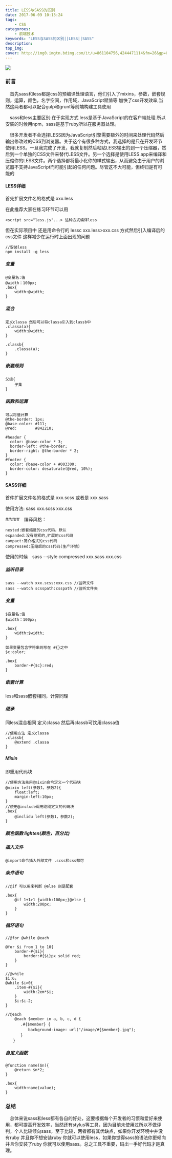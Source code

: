 ```yaml
---
title: LESS与SASS的区别
date: 2017-06-09 10:13:24
tags:
    - CSS
categoroes:
    - 前端技术
keywords: "LESS与SASS的区别||LESS||SASS"
description: 
top_img:
cover: http://img0.imgtn.bdimg.com/it/u=861104756,4244471114&fm=26&gp=0.jpg
---
```


![](http://img0.imgtn.bdimg.com/it/u=861104756,4244471114&fm=26&gp=0.jpg)
### 前言

　首先sass和less都是css的预编译处理语言，他们引入了mixins，参数，嵌套规则，运算，颜色，名字空间，作用域，JavaScript赋值等 加快了css开发效率,当然这两者都可以配合gulp和grunt等前端构建工具使用

　sass和less主要区别:在于实现方式 less是基于JavaScript的在客户端处理 所以安装的时候用npm，sass是基于ruby所以在服务器处理。

　很多开发者不会选择LESS因为JavaScript引擎需要额外的时间来处理代码然后输出修改过的CSS到浏览器。关于这个有很多种方式，我选择的是只在开发环节使用LESS。一旦我完成了开发，我就复制然后粘贴LESS输出的到一个压缩器，然后到一个单独的CSS文件来替代LESS文件。另一个选择是使用LESS.app来编译和压缩你的LESS文件。两个选择都将最小化你的样式输出，从而避免由于用户的浏览器不支持JavaScript而可能引起的任何问题。尽管这不大可能，但终归是有可能的

#### LESS详细

首先扩展文件名的格式是 xxx.less 

在此推荐大家在练习环节可以用 

	<script src="less.js"...> 这种方式编译less

但在实际项目中 还是用命令行的 lessc xxx.less>xxx.css 方式然后引入编译后的css文件 这样减少在运行时上面出现的问题

	//安装less
	npm install -g less

##### 变量
	
	@变量名:值
	@width：100px;
	.box{
		width:@width;
	}


##### 混合

	定义classa 然后可以将classa引入到classb中
	.classa(a){
		width:@width;
	}

	.classb{
		.classa(a);
	}

##### 嵌套规则

	父级{
		子集
	}

##### 函数和运算

	可以将值计算
	@the-border: 1px;
	@base-color: #111;
	@red:        #842210;

	#header {
	  color: @base-color * 3;
	  border-left: @the-border;
	  border-right: @the-border * 2;
	}
	#footer { 
	  color: @base-color + #003300;
	  border-color: desaturate(@red, 10%);
	}


#### SASS详细

首件扩展文件名的格式是 xxx.scss 或者是 xxx.sass 

使用方法: sass xxx.scss xxx.css 

#####　编译风格：
	
	nested:嵌套缩进的css代码，默认
	expanded:没有缩紧的,扩展的css代码
	campact:简介格式的css代码
	compressed:压缩后的css代码(生产环境)

使用的时候　sass --style compressed xxx.sass xxx.css 

##### 监听目录

	sass --watch xxx.scss:xxx.css //监听文件
	sass --watch scsspath:csspath //监听文件夹

##### 变量 

	$变量名:值
	$width：100px;

	.box{
		width:$width;
	}

	如果变量包含字符串则写在 #{}之中
	$c:color;

	.box{
		border-#{$c}:red;
	}

##### 嵌套计算

less和sass嵌套相同，计算同理


##### 继承

同less混合相同 定义classa 然后再classb可饮用classa值

	//使用方法 定义classa 
	.classb{
		@extend .classa
	}

##### Mixin

即重用代码块

	//使用方法先用@mixin命令定义一个代码块
	@mixin left(参数1，参数2){
		float:left;
		margin-left:10px;
	}
	//使用@include调用刚刚定义的代码块
	.box{
		@inclidu left(参数1，参数2);
	}

##### 颜色函数 lighten(颜色，百分比)

##### 插入文件

	@import命令插入外部文件 .scss和css都可

##### 条件语句

	//@if 可以用来判断 @else 则是配套

	.box{
		@if 1+1>1 {width:100px;}@else {
			width:200px;
		}
	}

##### 循环语句

	//@for @while @each

	@for $i from 1 to 10{
		border-#{$i}{
			border:#{$i}px solid red;
		}
	}

	//@while
	$i:6;
	@while $i>0{
		.item-#{$i}{
			width:2em*$i;
		}
		$i:$i-2;
	}

	//@each
		@each $member in a, b, c, d {
	　　　　.#{$member} {
	　　　　　　background-image: url("/image/#{$member}.jpg");
	　　　　}
	　　}

##### 自定义函数

	@function name($n){
		@return $n*2;
	}

	.box{
		width:name(value);
	}

### 总结
　总体来说sass和less都有各自的好处，这要根据每个开发者的习惯和爱好来使用，都可提高开发效率，当然还有stylus等工具，因为目前未使用过所以不做评判，个人比较倾向sass，至于比较，两者都有其优缺点，如果你开发环境中并没有ruby 并且你不想安装ruby 你就可以使用less，如果你觉得sass的语法你更倾向并且你安装了ruby 你就可以使用sass。总之工具不重要，码出一手好代码才是真理。